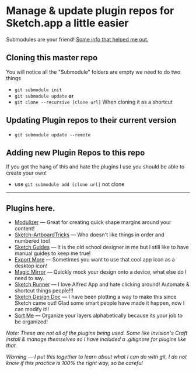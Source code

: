 # Manage & update plugin repos for Sketch.app a little easier
Submodules are your friend! [Some info that helped me out.](https://git-scm.com/book/en/v2/Git-Tools-Submodules)

## Cloning this master repo
You will notice all the "Submodule" folders are empty we need to do two things
- ``git submodule init``
- ``git submodule update``
**or**
- ``git clone --recursive [clone url]`` When cloning it as a shortcut

## Updating Plugin repos to their current version
- ``git submodule update --remote``

## Adding new Plugin Repos to this repo
If you got the hang of this and hate the plugins I use you should be able to create your own!
- use ``git submodule add [clone url]`` not clone

---

## Plugins here.
- [Modulizer](https://github.com/Falkeyn/Modulizer) — Great for creating quick shape margins around your content!
- [Sketch-ArtboardTricks](https://github.com/romannurik/Sketch-ArtboardTricks) — Who doesn't like things in order and numbered too!
- [Sketch Guides](https://github.com/luvmex/Sketch-Guides) — It is the old school designer in me but I still like to have manual guides to keep me true!
- [Export More](https://github.com/nathco/Export-More) — Sometimes you want to use that cool app icon as a desktop icon!
- [Magic Mirror](https://github.com/MagicSketch/MagicMirror) — Quickly mock your design onto a device, what else do I need to say.
- [Sketch Runner](http://sketchrunner.com/) — I love Alfred App and hate clicking around! Automate & shortcut things people!!!
- [Sketch Design Doc](https://github.com/mamuso/sketch-designdoc) — I have been plotting a way to make this since Sketch came out! Glad some smart people have made it happen, now I can modify it!!
- [Sort Me](https://github.com/romashamin/sort-me-sketch) — Organize your layers alphabetically because its your job to be organized!


*Note: These are not all of the plugins being used. Some like Invision's Craft install & manage themselves so I have included a .gitignore for plugins like that.*

*Warning — I put this together to learn about what I can do with git, I do not know if this practice is 100% the right way, so be careful*
